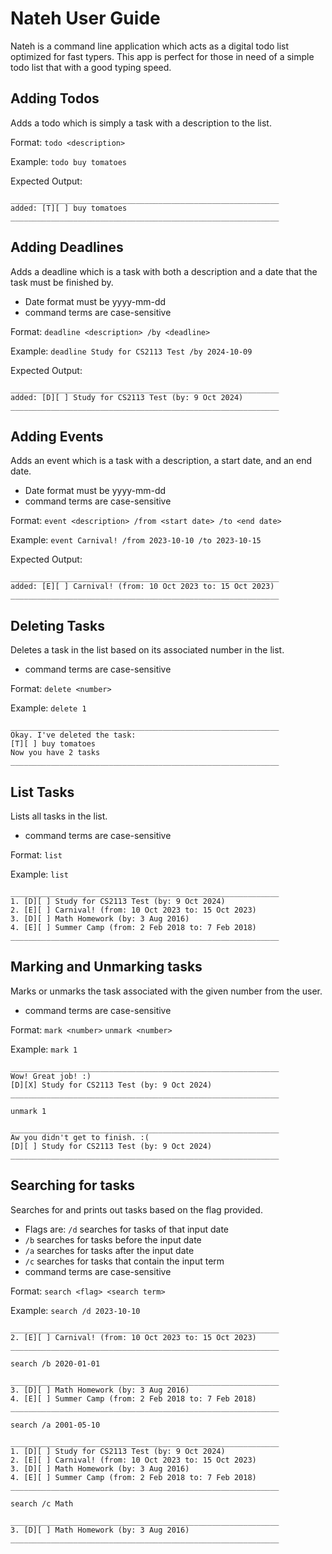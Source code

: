 # Nateh User Guide

Nateh is a command line application which acts as a digital todo list optimized for fast typers.
This app is perfect for those in need of a simple todo list that with a good typing speed.

## Adding Todos

Adds a todo which is simply a task with a description to the list.

Format: `todo <description>`

Example: `todo buy tomatoes`

Expected Output:

```
____________________________________________________________
added: [T][ ] buy tomatoes
____________________________________________________________

```

## Adding Deadlines

Adds a deadline which is a task with both a description 
and a date that the task must be finished by.
- Date format must be yyyy-mm-dd
- command terms are case-sensitive 

Format: `deadline <description> /by <deadline>`

Example: `deadline Study for CS2113 Test /by 2024-10-09`

Expected Output:
```
____________________________________________________________
added: [D][ ] Study for CS2113 Test (by: 9 Oct 2024)
____________________________________________________________
```


## Adding Events

Adds an event which is a task with a description, a start date, and an end date.
- Date format must be yyyy-mm-dd
- command terms are case-sensitive

Format: `event <description> /from <start date> /to <end date>`

Example: `event Carnival! /from 2023-10-10 /to 2023-10-15`

Expected Output:

```
____________________________________________________________
added: [E][ ] Carnival! (from: 10 Oct 2023 to: 15 Oct 2023)
____________________________________________________________
```

## Deleting Tasks

Deletes a task in the list based on its associated number in the list.
- command terms are case-sensitive

Format: `delete <number>`

Example: `delete 1`

```
____________________________________________________________
Okay. I've deleted the task:
[T][ ] buy tomatoes
Now you have 2 tasks
____________________________________________________________
```

## List Tasks

Lists all tasks in the list.
- command terms are case-sensitive

Format: `list`

Example: `list`

```
____________________________________________________________
1. [D][ ] Study for CS2113 Test (by: 9 Oct 2024)
2. [E][ ] Carnival! (from: 10 Oct 2023 to: 15 Oct 2023)
3. [D][ ] Math Homework (by: 3 Aug 2016)
4. [E][ ] Summer Camp (from: 2 Feb 2018 to: 7 Feb 2018)
____________________________________________________________
```

##

## Marking and Unmarking tasks

Marks or unmarks the task associated with the given number from the user.
- command terms are case-sensitive

Format: `mark <number>`
        `unmark <number>`

Example: `mark 1`
```
____________________________________________________________
Wow! Great job! :)
[D][X] Study for CS2113 Test (by: 9 Oct 2024)
____________________________________________________________
```
`unmark 1`
```
____________________________________________________________
Aw you didn't get to finish. :(
[D][ ] Study for CS2113 Test (by: 9 Oct 2024)
____________________________________________________________
```

## Searching for tasks
Searches for and prints out tasks based on the flag provided.
- Flags are: `/d` searches for tasks of that input date
- `/b` searches for tasks before the input date 
- `/a` searches for tasks after the input date
- `/c` searches for tasks that contain the input term
- command terms are case-sensitive

Format: `search <flag> <search term>`

Example: `search /d 2023-10-10`
```
____________________________________________________________
2. [E][ ] Carnival! (from: 10 Oct 2023 to: 15 Oct 2023)
____________________________________________________________
```
`search /b 2020-01-01`

```
____________________________________________________________
3. [D][ ] Math Homework (by: 3 Aug 2016)
4. [E][ ] Summer Camp (from: 2 Feb 2018 to: 7 Feb 2018)
____________________________________________________________
```
`search /a 2001-05-10`
```
____________________________________________________________
1. [D][ ] Study for CS2113 Test (by: 9 Oct 2024)
2. [E][ ] Carnival! (from: 10 Oct 2023 to: 15 Oct 2023)
3. [D][ ] Math Homework (by: 3 Aug 2016) 
4. [E][ ] Summer Camp (from: 2 Feb 2018 to: 7 Feb 2018)
____________________________________________________________
```
`search /c Math`
```
____________________________________________________________
3. [D][ ] Math Homework (by: 3 Aug 2016)
____________________________________________________________
```
